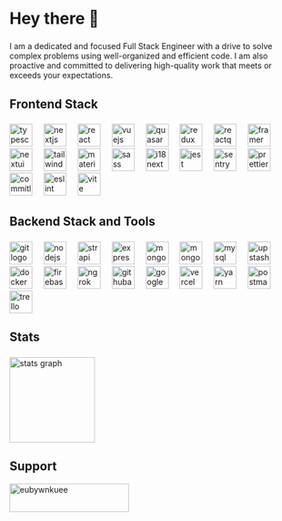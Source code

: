 <h1 align="left">Hey there 👋</h1>

###

<p align="left">I am a dedicated and focused Full Stack Engineer with a drive to solve complex problems using well-organized and efficient code. I am also proactive and committed to delivering high-quality work that meets or exceeds your expectations.</p>

###

<h2 align="left">Frontend Stack</h2>

###

<div align="left">
  <img src="https://cdn.simpleicons.org/typescript/3178C6" height="40" alt="typescript logo"  />
  <img width="12" />
  <img src="https://cdn.simpleicons.org/nextdotjs/000/fff" height="40" alt="nextjs logo"  />
  <img width="12" />
  <img src="https://cdn.simpleicons.org/react/61DAFB" height="40" alt="react logo"  />
  <img width="12" />
  <img src="https://cdn.simpleicons.org/vuedotjs/4FC08D" height="40" alt="vuejs logo"  />
  <img width="12" />
  <img src="https://cdn.simpleicons.org/quasar/42A5F5" height="40" alt="quasar logo"  />
  <img width="12" />
  <img src="https://cdn.simpleicons.org/redux/764ABC" height="40" alt="redux logo"  />
  <img width="12" />
  <img src="https://cdn.simpleicons.org/reactquery" height="40" alt="reactquery logo"  />
  <img width="12" />
  <img src="https://cdn.simpleicons.org/framer" height="40" alt="framer logo"  />
  <img width="12" />
  <img src="https://cdn.simpleicons.org/nextui/000/fff" height="40" alt="nextui logo"  />
  <img width="12" />
  <img src="https://cdn.simpleicons.org/tailwindcss/06B6D4" height="40" alt="tailwindcss logo"  />
  <img width="12" />
  <img src="https://cdn.simpleicons.org/mui/007FFF" height="40" alt="materialui logo"  />
  <img width="12" />
  <img src="https://cdn.simpleicons.org/sass/CC6699" height="40" alt="sass logo"  />
  <img width="12" />
  <img src="https://cdn.simpleicons.org/i18next" height="40" alt="i18next logo"  />
  <img width="12" />
  <img src="https://cdn.simpleicons.org/jest/C21325" height="40" alt="jest logo"  />
  <img width="12" />
  <img src="https://cdn.simpleicons.org/sentry/362D59/fff" height="40" alt="sentry logo"  />
  <img width="12" />
  <img src="https://cdn.simpleicons.org/prettier" height="40" alt="prettier logo"  />
  <img width="12" />
  <img src="https://cdn.simpleicons.org/commitlint/000/fff" height="40" alt="commitlint logo"  />
  <img width="12" />
  <img src="https://cdn.simpleicons.org/eslint/4B32C3" height="40" alt="eslint logo"  />
  <img width="12" />
  <img src="https://cdn.simpleicons.org/vite" height="40" alt="vite logo"  />
</div>

###

<h2 align="left">Backend Stack and Tools</h2>

###

<div align="left">
  <img src="https://cdn.simpleicons.org/git" height="40" alt="git logo"  />
  <img width="12" />
  <img src="https://cdn.simpleicons.org/nodedotjs/339933" height="40" alt="nodejs logo"  />
  <img width="12" />
  <img src="https://cdn.simpleicons.org/strapi" height="40" alt="strapi logo"  />
  <img width="12" />
  <img src="https://cdn.simpleicons.org/express/000000/fff" height="40" alt="express logo"  />
  <img width="12" />
  <img src="https://cdn.simpleicons.org/mongodb/47A248" height="40" alt="mongodb logo"  />
  <img width="12" />
  <img src="https://cdn.simpleicons.org/mongoose" height="40" alt="mongoose logo"  />
  <img width="12" />
  <img src="https://cdn.simpleicons.org/mysql/4479A1" height="40" alt="mysql logo"  />
  <img width="12" />
  <img src="https://cdn.simpleicons.org/upstash" height="40" alt="upstash logo"  />
  <img width="12" />
  <img src="https://cdn.simpleicons.org/docker/2496ED" height="40" alt="docker logo"  />
  <img width="12" />
  <img src="https://cdn.simpleicons.org/firebase/FFCA28" height="40" alt="firebase logo"  />
  <img width="12" />
  <img src="https://cdn.simpleicons.org/ngrok/000/fff" height="40" alt="ngrok logo"  />
  <img width="12" />
  <img src="https://cdn.simpleicons.org/githubactions/2088FF" height="40" alt="githubactions logo"  />
  <img width="12" />
  <img src="https://cdn.simpleicons.org/googleanalytics" height="40" alt="googleanalytics logo"  />
  <img width="12" />
  <img src="https://cdn.simpleicons.org/vercel/000/fff" height="40" alt="vercel logo"  />
  <img width="12" />
  <img src="https://cdn.simpleicons.org/yarn" height="40" alt="yarn logo"  />
  <img width="12" />
  <img src="https://cdn.simpleicons.org/postman" height="40" alt="postman logo"  />
  <img width="12" />
  <img src="https://cdn.simpleicons.org/trello" height="40" alt="trello logo"  />
</div>

###

<h2 align="left">Stats</h2>

###

<div align="left">
  <img src="https://github-readme-stats.vercel.app/api?username=uigywnkiub&hide_title=true&hide_rank=false&show_icons=true&include_all_commits=false&count_private=true&disable_animations=false&theme=codeSTACKr&locale=en&hide_border=true&order=1" height="150" alt="stats graph"  />
</div>

###

<h2 align="left">Support</h2>

<p><a href="https://www.buymeacoffee.com/eubywnkuee"> <img align="left" src="https://cdn.buymeacoffee.com/buttons/v2/default-yellow.png" height="50" width="210" alt="eubywnkuee" /></a></p><br><be>
